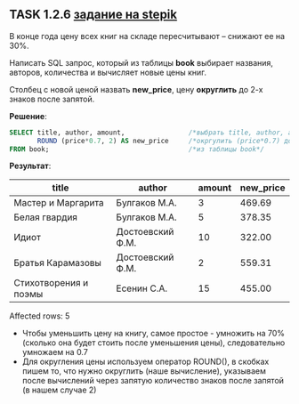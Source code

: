 ## TASK 1.2.6 [задание на stepik](https://stepik.org/lesson/297509/step/6?unit=279269)
В конце года цену всех книг на складе пересчитывают – снижают ее на 30%. 

Написать SQL запрос, который из таблицы **book** выбирает названия, авторов, количества и вычисляет новые цены книг. 

Столбец с новой ценой назвать **new_price**, цену **округлить** до 2-х знаков после запятой.

**Решение**:

```SQL
SELECT title, author, amount,                /*выбрать title, author, amount*/
       ROUND (price*0.7, 2) AS new_price     /*окргулить (price*0.7) до 2-х знаков после запятой и назвать столбец как new_price*/
FROM book;                                   /*из таблицы book*/
```

**Результат**:

| title                 | author           | amount | new_price |
|-----------------------|------------------|--------|-----------|
| Мастер и Маргарита    | Булгаков М.А.    | 3      | 469.69    |
| Белая гвардия         | Булгаков М.А.    | 5      | 378.35    |
| Идиот                 | Достоевский Ф.М. | 10     | 322.00    |
| Братья Карамазовы     | Достоевский Ф.М. | 2      | 559.31    |
| Стихотворения и поэмы | Есенин С.А.      | 15     | 455.00    |

Affected rows: 5

- Чтобы уменьшить цену на книгу, самое простое - умножить на 70% (сколько она будет стоить после уменьшения цены), следовательно умножаем на 0.7
- Для округления цены используем оператор ROUND(), в скобках пишем то, что нужно округлить (наше вычисление),
указываем после вычислений через запятую количество знаков после запятой (в нашем случае 2)
